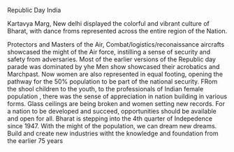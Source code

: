 Republic Day India

Kartavya Marg, New delhi displayed the colorful and vibrant culture of Bharat, with dance froms represented across the entire region of the Nation.

Protectors and Masters of the Air, Combat/logistics/reconaissance aircrafts showcased the might of the Air force, instilling a sense of security and safety from adversaries. Most of the earlier versions of the Republic day parade was dominated by yhe Men show showcased their acrobatics and Marchpast. Now women are also represented in equal footing, opening the pathway for the 50% population to be part of the national security. FRom the shool children to the youth, to the professionals of Indian female population , there was the sense of appreciation in nation building in various forms. Glass ceilings are being broken and women setting new records. For a nation to be developed and succeed, opportunities should be available and open for all. Bharat is stepping into the 4th quarter of Indepedence since 1947.
With the might of the population, we can dream new dreams. Build and create new industries witht the knowledge and foundation from the earlier 75 years
